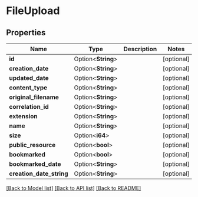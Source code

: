 # FileUpload

## Properties

Name | Type | Description | Notes
------------ | ------------- | ------------- | -------------
**id** | Option<**String**> |  | [optional]
**creation_date** | Option<**String**> |  | [optional]
**updated_date** | Option<**String**> |  | [optional]
**content_type** | Option<**String**> |  | [optional]
**original_filename** | Option<**String**> |  | [optional]
**correlation_id** | Option<**String**> |  | [optional]
**extension** | Option<**String**> |  | [optional]
**name** | Option<**String**> |  | [optional]
**size** | Option<**i64**> |  | [optional]
**public_resource** | Option<**bool**> |  | [optional]
**bookmarked** | Option<**bool**> |  | [optional]
**bookmarked_date** | Option<**String**> |  | [optional]
**creation_date_string** | Option<**String**> |  | [optional]

[[Back to Model list]](../README.md#documentation-for-models) [[Back to API list]](../README.md#documentation-for-api-endpoints) [[Back to README]](../README.md)


